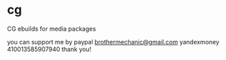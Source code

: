 # cg
CG ebuilds for media packages

you can support me by
paypal      brothermechanic@gmail.com
yandexmoney 410013585907940
thank you!
